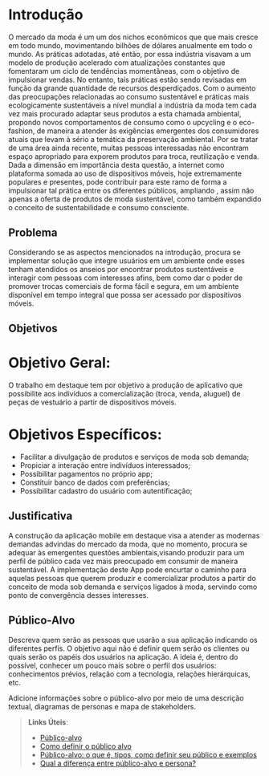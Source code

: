 # Introdução

O mercado da moda é um um dos nichos econômicos que que mais cresce em todo mundo, movimentando bilhões de dólares anualmente em todo o mundo. As práticas adotadas, até então, por essa indústria visavam a um modelo de produção acelerado com atualizações constantes que fomentaram um ciclo de tendências momentâneas, com o objetivo de impulsionar vendas.  No entanto, tais práticas estão sendo revisadas em função da grande quantidade de recursos desperdiçados. Com o aumento das preocupações relacionadas ao consumo sustentável e práticas mais ecologicamente sustentáveis a nível mundial a indústria da moda tem cada vez mais procurado adaptar seus produtos a esta chamada ambiental, propondo novos comportamentos de consumo como o upcycling e o eco-fashion, de maneira a atender às exigências emergentes dos consumidores atuais que levam à sério a temática da preservação ambiental. 
Por se tratar de uma área ainda recente, muitas pessoas interessadas não encontram espaço apropriado para exporem produtos para troca, reutilização e venda. Dada a dimensão em importância desta questão, a internet como plataforma somada ao uso de dispositivos móveis, hoje extremamente populares e presentes, pode contribuir para este ramo de forma a impulsionar tal prática entre os diferentes públicos, ampliando , assim não apenas a oferta de produtos de moda sustentável, como também expandido o conceito de sustentabilidade e consumo consciente.

## Problema

Considerando se as aspectos mencionados na introdução, procura se implementar solução que integre usuários em um ambiente onde esses tenham atendidos os anseios  por encontrar produtos sustentáveis e interagir com pessoas com interesses afins, bem como dar o poder de promover trocas comerciais de forma fácil e segura, em um ambiente disponível em tempo integral que possa ser acessado por dispositivos móveis. 

## Objetivos

# Objetivo Geral: 
O trabalho em destaque tem por objetivo a produção de  aplicativo que possibilite aos indivíduos a comercialização (troca, venda, aluguel) de peças de vestuário a partir de dispositivos móveis. 

# Objetivos Específicos: 
- Facilitar a divulgação de produtos e serviços de moda sob demanda;
- Propiciar a interação entre indivíduos interessados;
- Possibilitar pagamentos no próprio app;
- Constituir banco de dados com preferências;
- Possibilitar cadastro do usuário com autentificação;
 

## Justificativa

A construção da aplicação mobile em destaque visa a atender as modernas demandas advindas do mercado da moda, que no momento, procura se adequar às emergentes questões ambientais,visando produzir para um perfil de  público cada vez mais preocupado em consumir de maneira sustentável.  A implementação deste App pode encurtar o caminho para aquelas pessoas que querem produzir e comercializar produtos a partir do  conceito de moda sob demanda e serviços ligados à moda, servindo como ponto de convergência desses  interesses. 

## Público-Alvo

Descreva quem serão as pessoas que usarão a sua aplicação indicando os diferentes perfis. O objetivo aqui não é definir quem serão os clientes ou quais serão os papéis dos usuários na aplicação. A ideia é, dentro do possível, conhecer um pouco mais sobre o perfil dos usuários: conhecimentos prévios, relação com a tecnologia, relações
hierárquicas, etc.

Adicione informações sobre o público-alvo por meio de uma descrição textual, diagramas de personas e mapa de stakeholders.

> **Links Úteis**:
> - [Público-alvo](https://blog.hotmart.com/pt-br/publico-alvo/)
> - [Como definir o público alvo](https://exame.com/pme/5-dicas-essenciais-para-definir-o-publico-alvo-do-seu-negocio/)
> - [Público-alvo: o que é, tipos, como definir seu público e exemplos](https://klickpages.com.br/blog/publico-alvo-o-que-e/)
> - [Qual a diferença entre público-alvo e persona?](https://rockcontent.com/blog/diferenca-publico-alvo-e-persona/)
